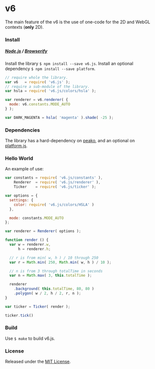 # v6

The main feature of the v6 is the use of one-code for the 2D and WebGL contexts (**only** 2D).

### Install

##### [Node.js](https://nodejs.org/en/about/) / [Browserify](http://browserify.org/)

Install the library `$ npm install --save v6.js`. Install an optional dependency `$ npm install --save platform`.

```javascript
// require whole the library.
var v6   = require( 'v6.js' );
// require a sub-module of the library.
var hsla = require( 'v6.js/colors/hsla' );

var renderer = v6.renderer( {
  mode: v6.constants.MODE_AUTO
} );

var DARK_MAGENTA = hsla( 'magenta' ).shade( -25 );
```

### Dependencies

The library has a hard-dependency on [peako](https://github.com/silent-tempest/peako), and an optional on [platform.js](https://github.com/bestiejs/platform.js).

### Hello World

An example of use:

```javascript
var constants = require( 'v6.js/constants' ),
    Renderer  = require( 'v6.js/renderer' ),
    Ticker    = require( 'v6.js/ticker' );

var options = {
  settings: {
    color: require( 'v6.js/colors/HSLA' )
  },

  mode: constants.MODE_AUTO
};

var renderer = Renderer( options );

function render () {
  var w = renderer.w,
      h = renderer.h;

  // r is from min( w, h ) / 10 through 250
  var r = Math.min( 250, Math.min( w, h ) / 10 );

  // n is from 3 through totalTime in seconds
  var n = Math.max( 3, this.totalTime );

  renderer
    .background( this.totalTime, 80, 80 )
    .polygon( w / 2, h / 2, r, n );
}

var ticker = Ticker( render );

ticker.tick()
```

### Build

Use `$ make` to build v6.js.

### License

Released under the [MIT License](LICENSE).
